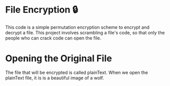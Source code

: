 # File Encryption 🔒

This code is a simple permutation encryption scheme to encrypt and decrypt a file. This project involves scrambling a file's code, so that only the people who can crack code can open the file.

# Opening the Original File
The file that will be encrypted is called plainText. When we open the plainText file, it is is a beautiful image of a wolf.
